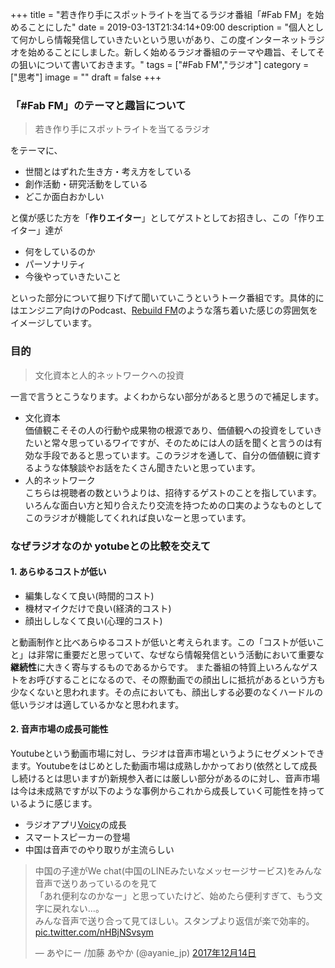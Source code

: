 +++
title = "若き作り手にスポットライトを当てるラジオ番組「#Fab FM」を始めることにした"
date = 2019-03-13T21:34:14+09:00
description = "個人として何かしら情報発信していきたいという思いがあり、この度インターネットラジオを始めることにしました。新しく始めるラジオ番組のテーマや趣旨、そしてその狙いについて書いておきます。"
tags = ["#Fab FM","ラジオ"]
category = ["思考"]
image = ""
draft = false
+++
### 「#Fab FM」のテーマと趣旨について
> 若き作り手にスポットライトを当てるラジオ

をテーマに、

- 世間とはずれた生き方・考え方をしている
- 創作活動・研究活動をしている
- どこか面白おかしい

と僕が感じた方を「**作りエイター**」としてゲストとしてお招きし、この「作りエイター」達が

- 何をしているのか
- パーソナリティ
- 今後やっていきたいこと

といった部分について掘り下げて聞いていこうというトーク番組です。具体的にはエンジニア向けのPodcast、[Rebuild FM](https://podcasts.apple.com/us/podcast/rebuild/id603013428?mt=2)のような落ち着いた感じの雰囲気をイメージしています。

### 目的
> 文化資本と人的ネットワークへの投資

一言で言うとこうなります。よくわからない部分があると思うので補足します。

- 文化資本  
価値観こそその人の行動や成果物の根源であり、価値観への投資をしていきたいと常々思っているワイですが、そのためには人の話を聞くと言うのは有効な手段であると思っています。このラジオを通して、自分の価値観に資するような体験談やお話をたくさん聞きたいと思っています。
- 人的ネットワーク  
こちらは視聴者の数というよりは、招待するゲストのことを指しています。いろんな面白い方と知り合えたり交流を持つための口実のようなものとしてこのラジオが機能してくれれば良いなーと思っています。

### なぜラジオなのか yotubeとの比較を交えて
####  1. あらゆるコストが低い
- 編集しなくて良い(時間的コスト)
- 機材マイクだけで良い(経済的コスト)
- 顔出ししなくて良い(心理的コスト)

と動画制作と比べあらゆるコストが低いと考えられます。この「コストが低いこと」は非常に重要だと思っていて、なぜなら情報発信という活動において重要な**継続性**に大きく寄与するものであるからです。
また番組の特質上いろんなゲストをお呼びすることになるので、その際動画での顔出しに抵抗があるという方も少なくないと思われます。その点においても、顔出しする必要のなくハードルの低いラジオは適しているかなと思われます。

#### 2. 音声市場の成長可能性
Youtubeという動画市場に対し、ラジオは音声市場というようにセグメントできます。Youtubeをはじめとした動画市場は成熟しかかっており(依然として成長し続けるとは思いますが)新規参入者には厳しい部分があるのに対し、音声市場は今は未成熟ですが以下のような事例からこれから成長していく可能性を持っているように感じます。

- ラジオアプリ[Voicy](https://voicy.jp/)の成長
- スマートスピーカーの登場
- 中国は音声でのやり取りが主流らしい
<blockquote class="twitter-tweet" data-lang="ja"><p lang="ja" dir="ltr">中国の子達がWe chat(中国のLINEみたいなメッセージサービス)をみんな音声で送りあっているのを見て<br>「あれ便利なのかなー」と思っていたけど、始めたら便利すぎて、もう文字に戻れない...。<br>みんな音声で送り合って見てほしい。スタンプより返信が楽で効率的。 <a href="https://t.co/nHBjNSvsym">pic.twitter.com/nHBjNSvsym</a></p>&mdash; あやにー /加藤 あやか (@ayanie_jp) <a href="https://twitter.com/ayanie_jp/status/941282548340080640?ref_src=twsrc%5Etfw">2017年12月14日</a></blockquote>
<script async src="https://platform.twitter.com/widgets.js" charset="utf-8"></script>
